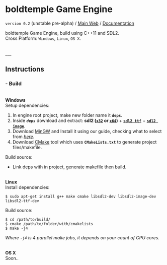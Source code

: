 # boldtemple Game Engine
`version 0.2` (unstable pre-alpha) /
[Main Web](http://gaming.boldtemple.net/engine/bge/ "boldtemple Game Engine Main web") / 
[Documentation](http://boldtemplegaming.github.io/Engine/ "boldtemple Game Engine Documentation")

boldtemple Game Engine, build using C++11 and SDL2.
<br/>Cross Platform: `Windows`, `Linux`, `OS X`.

<br/>
___
<br/>


## Instructions
### - Build

<!--
> **Cross platform steps**
Soon..

| bgengine |
| :---- |
|`11111111111111111111111111111`|
--------------------
|  |  |
| ---- | ---- |
| a | b |
-->


<br/>**Windows**<br/>
Setup dependencies:

1. In engine root project, make new folder name it **`deps`**.
2. Inside ***`deps`*** download and extract: **sdl2 ([`x32`](https://www.libsdl.org/release/SDL2-2.0.3-win32-x86.zip "SDL2-2.0.3-win32-x86.zip") or [`x64`](https://www.libsdl.org/release/SDL2-2.0.3-win32-x64.zip "SDL2-2.0.3-win32-x64.zip"))** + **[`sdl2 ttf`](https://www.libsdl.org/projects/SDL_ttf/release/SDL2_ttf-devel-2.0.12-mingw.tar.gz "SDL2_ttf-devel-2.0.12-mingw.tar.gz")** +
**[`sdl2 image`](https://www.libsdl.org/projects/SDL_image/release/SDL2_image-devel-2.0.0-mingw.tar.gz "SDL2_image-devel-2.0.0-mingw.tar.gz")**.
3. Download [MinGW](http://sourceforge.net/projects/mingw/files/latest/download?source=files) and Install it using our guide, checking what to select from [*here*](http://gaming.boldtemple.net/engine/bge/files/media/mingw_ticks.png).
4. Download [CMake](www.cmake.org/download/) tool which uses **`CMakeLists.txt`** to generate project files/makefile.

Build source:
+ Link deps with in project, generate makefile then build.

<br/>**Linux**<br/>
Install dependencies:
```
$ sudo apt-get install g++ make cmake libsdl2-dev libsdl2-image-dev libsdl2-ttf-dev 
```
Build source:
```
$ cd /path/to/build/
$ cmake /path/to/folder/with/cmakelists
$ make -j4
```
*Where `-j4` is 4 parallel make jobs, it depends on your count of CPU cores.*


<br/>**OS X**<br/>
Soon..


<!-- **boldtemple Game Engine** -->
